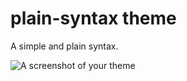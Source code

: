 # plain-syntax theme

A simple and plain syntax.

![A screenshot of your theme](https://dl.dropboxusercontent.com/u/15561283/plain-syntax.png)
